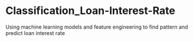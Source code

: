 # Classification_Loan-Interest-Rate
Using machine learning models and feature engineering to find pattern and  predict loan interest rate
